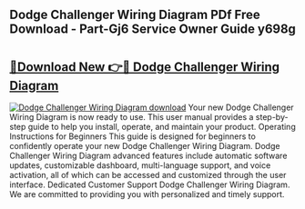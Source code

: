 ## Dodge Challenger Wiring Diagram PDf Free Download - Part-Gj6 Service Owner Guide y698g

# <h2><a href="http://dftcsl.blite.top/?on=Dodge+Challenger+Wiring+Diagram">🔗Download New 👉🔴 Dodge Challenger Wiring Diagram</a></h2>

[![Dodge Challenger Wiring Diagram download](https://i.imgur.com/lujVjoI.png)](http://dftcsl.blite.top/?on=Dodge+Challenger+Wiring+Diagram)
Your new Dodge Challenger Wiring Diagram is now ready to use. This user manual provides a step-by-step guide to help you install, operate, and maintain your product. Operating Instructions for Beginners This guide is designed for beginners to confidently operate your new Dodge Challenger Wiring Diagram. Dodge Challenger Wiring Diagram advanced features include automatic software updates, customizable dashboard, multi-language support, and voice activation, all of which can be accessed and customized through the user interface. Dedicated Customer Support Dodge Challenger Wiring Diagram. We are committed to providing you with personalized and timely support.
